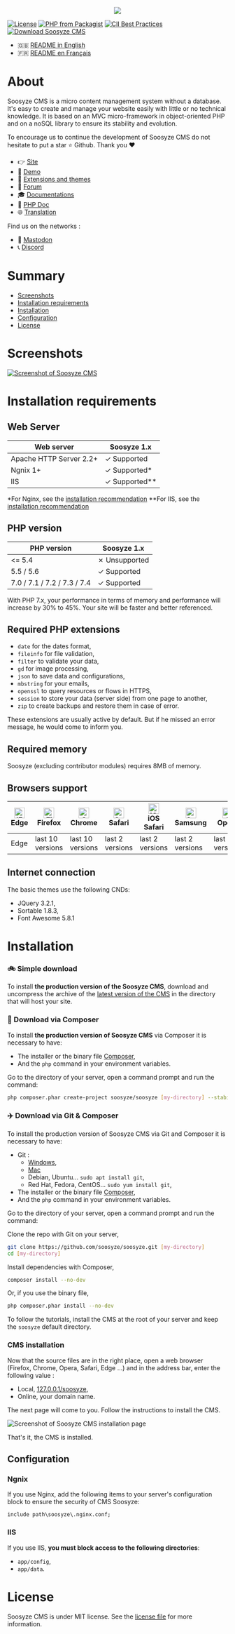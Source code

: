 <p align="center"><a href="https://soosyze.com/" rel="noopener" target="_blank"><img src="https://soosyze.com/assets/files/logo/soosyze-name.png"></a></p>

[![License](https://img.shields.io/github/license/soosyze/soosyze.svg)](https://github.com/soosyze/soosyze/blob/master/LICENSE "LICENSE")
[![PHP from Packagist](https://img.shields.io/badge/php-%3E%3D5.4-blue.svg)](/README.md#version-php "PHP version 5.4 minimum")
[![CII Best Practices](https://bestpractices.coreinfrastructure.org/projects/4102/badge)](https://bestpractices.coreinfrastructure.org/projects/4102)
[![Download Soosyze CMS](https://img.shields.io/badge/download-releases%20latest-blue.svg)](https://github.com/soosyze/soosyze/releases/latest/download/soosyze.zip "Download Soosyze CMS")

* :gb: [README in English](README.md)
* :fr: [README en Français](README_fr.md)

# About

Soosyze CMS is a micro content management system without a database. It's easy to create and manage your website easily with little or no technical knowledge. It is based on an MVC micro-framework in object-oriented PHP and on a noSQL library to ensure its stability and evolution.

To encourage us to continue the development of Soosyze CMS do not hesitate to put a star :star: Github. Thank you :heart:

* :point_right: [Site](https://soosyze.com)
* :eyes: [Demo](https://demo.soosyze.com)
* :dizzy: [Extensions and themes](https://github.com/soosyze-extension)
* :speech_balloon: [Forum](https://community.soosyze.com)
* :mortar_board: [Documentations](https://github.com/soosyze/documentations)
* :green_book: [PHP Doc](https://api.soosyze.com)
* :globe_with_meridians: [Translation](https://trad.framasoft.org/project/view/soosyze?dswid=-5497)

Find us on the networks :

* :busts_in_silhouette: [Mastodon](https://mamot.fr/@soosyze)
* :telephone_receiver: [Discord](https://discordapp.com/invite/parFfTt)

# Summary

* [Screenshots](#screenshots)
* [Installation requirements](#installation-requirements)
* [Installation](#installation)
* [Configuration](#configuration)
* [License](#license)

# Screenshots

[![Screenshot of Soosyze CMS](https://soosyze.com/assets/files/screen/devices-accueil.png)](https://soosyze.com/#screenshot)

# Installation requirements

## Web Server

| Web server              | Soosyze 1.x   |
|-------------------------|---------------|
| Apache HTTP Server 2.2+ | ✓ Supported   |
| Ngnix 1+                | ✓ Supported*  |
| IIS                     | ✓ Supported** |

*For Nginx, see the [installation recommendation](#ngnix)
**For IIS, see the [installation recommendation](#iis)

## PHP version

| PHP version                 | Soosyze 1.x   |
|-----------------------------|---------------|
| <= 5.4                      | ✗ Unsupported |
| 5.5 / 5.6                   | ✓ Supported   |
| 7.0 / 7.1 / 7.2 / 7.3 / 7.4 | ✓ Supported   |

With PHP 7.x, your performance in terms of memory and performance will increase by 30% to 45%. Your site will be faster and better referenced.

## Required PHP extensions

* `date` for the dates format,
* `fileinfo` for file validation,
* `filter` to validate your data,
* `gd` for image processing,
* `json` to save data and configurations,
* `mbstring` for your emails,
* `openssl` to query resources or flows in HTTPS,
* `session` to store your data (server side) from one page to another,
* `zip` to create backups and restore them in case of error.

These extensions are usually active by default. But if he missed an error message, he would come to inform you.

## Required memory

Soosyze (excluding contributor modules) requires 8MB of memory.

## Browsers support

| [<img src="https://raw.githubusercontent.com/alrra/browser-logos/master/src/edge/edge_48x48.png" alt="IE / Edge" width="24px" height="24px" />](http://godban.github.io/browsers-support-badges/)<br/> Edge | [<img src="https://raw.githubusercontent.com/alrra/browser-logos/master/src/firefox/firefox_48x48.png" alt="Firefox" width="24px" height="24px" />](http://godban.github.io/browsers-support-badges/)<br/>Firefox | [<img src="https://raw.githubusercontent.com/alrra/browser-logos/master/src/chrome/chrome_48x48.png" alt="Chrome" width="24px" height="24px" />](http://godban.github.io/browsers-support-badges/)<br/>Chrome | [<img src="https://raw.githubusercontent.com/alrra/browser-logos/master/src/safari/safari_48x48.png" alt="Safari" width="24px" height="24px" />](http://godban.github.io/browsers-support-badges/)<br/>Safari | [<img src="https://raw.githubusercontent.com/alrra/browser-logos/master/src/safari-ios/safari-ios_48x48.png" alt="iOS Safari" width="24px" height="24px" />](http://godban.github.io/browsers-support-badges/)<br/>iOS Safari | [<img src="https://raw.githubusercontent.com/alrra/browser-logos/master/src/samsung-internet/samsung-internet_48x48.png" alt="Samsung" width="24px" height="24px" />](http://godban.github.io/browsers-support-badges/)<br/>Samsung | [<img src="https://raw.githubusercontent.com/alrra/browser-logos/master/src/opera/opera_48x48.png" alt="Opera" width="24px" height="24px" />](http://godban.github.io/browsers-support-badges/)<br/>Opera |
| --------- | --------- | --------- | --------- | --------- | --------- | --------- |
| Edge| last 10 versions| last 10 versions| last 2 versions| last 2 versions| last 2 versions| last 2 versions |

## Internet connection

The basic themes use the following CNDs:

* JQuery 3.2.1,
* Sortable 1.8.3,
* Font Awesome 5.8.1

# Installation

### :bike: Simple download

To install **the production version of the Soosyze CMS**, download and uncompress the archive of the [latest version of the CMS](https://github.com/soosyze/soosyze/releases/latest/download/soosyze.zip) in the directory that will host your site.

### :car: Download via Composer

To install **the production version of Soosyze CMS** via Composer it is necessary to have:

* The installer or the binary file [Composer](https://getcomposer.org/download/),
* And the `php` command in your environment variables.

Go to the directory of your server, open a command prompt and run the command:

```sh
php composer.phar create-project soosyze/soosyze [my-directory] --stability=beta --no-dev
```

### :airplane: Download via Git & Composer

To install the production version of Soosyze CMS via Git and Composer it is necessary to have:

* Git :
  * [Windows](https://gitforwindows.org/),
  * [Mac](http://sourceforge.net/projects/git-osx-installer/)
  * Debian, Ubuntu... `sudo apt install git`,
  * Red Hat, Fedora, CentOS... `sudo yum install git`,
* The installer or the binary file [Composer](https://getcomposer.org/download/),
* And the `php` command in your environment variables.

Go to the directory of your server, open a command prompt and run the command:

Clone the repo with Git on your server,
```sh
git clone https://github.com/soosyze/soosyze.git [my-directory]
cd [my-directory]
```

Install dependencies with Composer,
```sh
composer install --no-dev
```

Or, if you use the binary file,
```sh
php composer.phar install --no-dev
```

To follow the tutorials, install the CMS at the root of your server and keep the `soosyze` default directory.

### CMS installation

Now that the source files are in the right place, open a web browser (Firefox, Chrome, Opera, Safari, Edge ...) and in the address bar, enter the following value :

* Local, [127.0.0.1/soosyze](http://127.0.0.1/soosyze),
* Online, your domain name.

The next page will come to you. Follow the instructions to install the CMS.

![Screenshot of Soosyze CMS installation page](https://soosyze.com/assets/files/screen/install-desktop.png)

That's it, the CMS is installed.

## Configuration

### Ngnix

If you use Nginx, add the following items to your server's configuration block to ensure the security of CMS Soosyze:
```
include path\soosyze\.nginx.conf;
```

### IIS

If you use IIS, **you must block access to the following directories**:

* `app/config`,
* `app/data`.

# License

Soosyze CMS is under MIT license. See the [license file](https://github.com/soosyze/soosyze/blob/master/LICENSE) for more information.